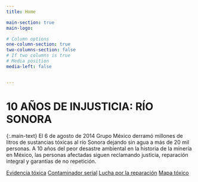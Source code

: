 ```yaml
---
title: Home

main-section: true
main-logo:

# Column options
one-column-section: true
two-columns-section: false
# If two columns is true
# Media position
media-left: false


---
```

# 10 AÑOS DE INJUSTICIA: RÍO SONORA

{:.main-text}
El 6 de agosto de 2014 Grupo México derramó millones de litros de sustancias tóxicas al río Sonora dejando sin agua a más de 20 mil personas. A 10 años del peor desastre ambiental en la historia de la minería en México, las personas afectadas siguen reclamando justicia, reparación integral y garantías de no repetición.

[Evidencia tóxica](/evidencia-toxica/)
[Contaminador serial](/contaminador-serial/)
[Lucha por la reparación](/10-años-de-lucha/)
[Mapa tóxico](/mapa-tóxico/)




